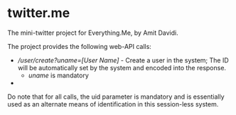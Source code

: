 twitter.me
==========

The mini-twitter project for Everything.Me, by Amit Davidi.

The project provides the following web-API calls:
 * */user/create?uname=[User Name]* - Create a user in the system; The ID will be automatically set by the system and encoded into the response. 
   * *uname* is mandatory
 * 
 
 Do note that for all calls, the uid parameter is mandatory and is essentially used as an alternate means of identification in this session-less system.